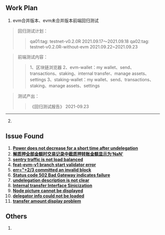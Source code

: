 ## Work Plan
1. evm合并版本、evm未合并版本前端回归测试
>回归测试计划：
>>qa01:tag: testnet-v0.2.0R    2021.09.17～2021.09.18
>>qa02:tag: testnet-v0.2.0R-without-evm    2021.09.22~2021.09.23

>前端测试内容：
>>1、区块链浏览器
>>2、evm-wallet：my wallet、send、transactions、staking、internal transfer、manage assets、settings
>>3、staking-wallet：my wallet、send、transactions、staking、manage assets、settings

>测试产出：
>>《回归测试报告》    2021-09.23

***

2.


## Issue Found
1. [**Power does not decrease for a short time after undelegation**](https://github.com/FindoraNetwork/platform/issues/510)
2. [**解质押全部金额时交易记录中截质押转账金额显示为‘NaN’**](https://github.com/FindoraNetwork/findora-electron-wallet/issues/126)
3. [**sentry traffic is not load balanced**](https://github.com/FindoraNetwork/platform/issues/512)
4. [**feat-evm-v1 branch start validator error**](https://github.com/FindoraNetwork/platform/issues/516)
5. [**err="+2/3 committed an invalid block**](https://github.com/FindoraNetwork/platform/issues/517)
6. [**Status code 502 Bad Gateway indicates failure**](https://github.com/FindoraNetwork/platform/issues/519)
6. [**undelegation description is not clear**](https://github.com/FindoraNetwork/platform/issues/530)
7. [**Internal transfer Interface Sinicization**](https://github.com/FindoraNetwork/findora-electron-wallet/issues/129)
8. [**Node picture cannot be displayed**](https://github.com/FindoraNetwork/explorer/issues/22)
9. [**delegator info could not be loaded**](https://github.com/FindoraNetwork/explorer/issues/23)
10. [**transfer amount display problem**](https://github.com/FindoraNetwork/platform/issues/547)


## Others
1. 